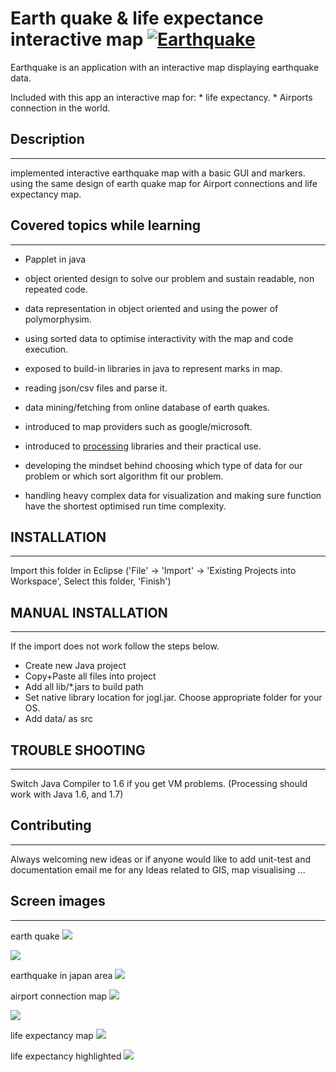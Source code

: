 # Earth quake & life expectance interactive map [![Earthquake][1]][2]

Earthquake is an application with an interactive map displaying earthquake data.

Included with this app an interactive map for:
                    * life expectancy.
                    * Airports connection in the world.




## Description
--------------
implemented interactive earthquake map with a basic GUI and markers. using the same design of earth quake map for Airport connections and life expectancy map.


## Covered topics while learning
--------------------------------
- Papplet in java

- object oriented design to solve our problem and sustain readable, non repeated code.

- data representation in object oriented and using the power of polymorphysim.

- using sorted data to optimise interactivity with the map and code execution.

- exposed to build-in libraries in java to represent marks in map.

- reading json/csv files and parse it.

- data mining/fetching from online database of earth quakes. 

- introduced to map providers such as google/microsoft.

- introduced to [processing][2] libraries and their practical use.

- developing the mindset behind choosing which type of data for our problem or which sort algorithm fit our problem.

- handling heavy complex data for visualization and making sure function have the shortest optimised run time complexity.
 



## INSTALLATION
---------------
Import this folder in Eclipse ('File' -> 'Import' -> 'Existing Projects into
Workspace', Select this folder, 'Finish')



## MANUAL INSTALLATION
----------------------
If the import does not work follow the steps below.

- Create new Java project
- Copy+Paste all files into project
- Add all lib/*.jars to build path
- Set native library location for jogl.jar. Choose appropriate folder for your OS.
- Add data/ as src



## TROUBLE SHOOTING
-------------------
Switch Java Compiler to 1.6 if you get VM problems. (Processing should work with Java 1.6, and 1.7)



## Contributing
---------------
Always welcoming new ideas or if anyone would like to add unit-test and documentation
email me for any Ideas related to GIS, map visualising ...




## Screen images 
----------------

earth quake
![](map/2.jpg)

![](map/1.jpg)

earthquake in japan area
![](map/3.jpg)

airport connection map
![](map/4.jpg)

![](map/5.jpg)

life expectancy map
![](map/6.jpg)

life expectancy highlighted
![](map/7.jpg)



[1]: https://cdn0.iconfinder.com/data/icons/small-n-flat/24/678111-map-marker-128.png
[2]: https://processing.org/reference/
